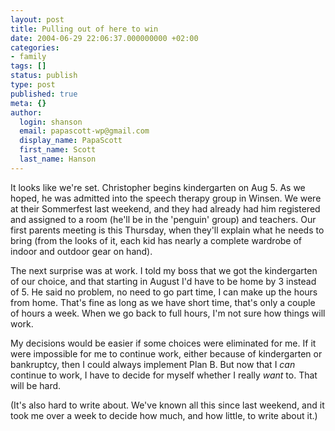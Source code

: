 ```yaml
---
layout: post
title: Pulling out of here to win
date: 2004-06-29 22:06:37.000000000 +02:00
categories:
- family
tags: []
status: publish
type: post
published: true
meta: {}
author:
  login: shanson
  email: papascott-wp@gmail.com
  display_name: PapaScott
  first_name: Scott
  last_name: Hanson
---
```

<p>It looks like we're set. Christopher begins kindergarten on Aug 5. As we hoped, he was admitted into the speech therapy group in Winsen. We were at their Sommerfest last weekend, and they had already had him registered and assigned to a room (he'll be in the 'penguin' group) and teachers. Our first parents meeting is this Thursday, when they'll explain what he needs to bring (from the looks of it, each kid has nearly a complete wardrobe of indoor and outdoor gear on hand).</p>
<p>The next surprise was at work. I told my boss that we got the kindergarten of our choice, and that starting in August I'd have to be home by 3 instead of 5. He said no problem, no need to go part time, I can make up the hours from home. That's fine as long as we have short time, that's only a couple of hours a week. When we go back to full hours, I'm not sure how things will work. </p>
<p>My decisions would be easier if some choices were eliminated for me. If it were impossible for me to continue work, either because of kindergarten or bankruptcy, then I could always implement Plan B. But now that I <em>can</em> continue to work, I have to decide for myself whether I really <em>want</em> to. That will be hard.</p>
<p>(It's also hard to write about. We've known all this since last weekend, and it took me over a week to decide how much, and how little, to write about it.)</p>
